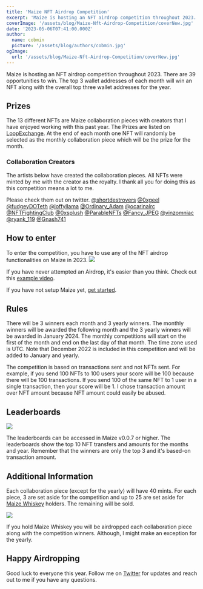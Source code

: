 ```yaml
---
title: 'Maize NFT Airdrop Competition'
excerpt: 'Maize is hosting an NFT airdrop competition throughout 2023. There are 39 opportunities to win. The top 3 wallet addresses of each month will win an NFT along with the overall top three wallet addresses for the year...'
coverImage: '/assets/blog/Maize-Nft-Airdrop-Competition/coverNew.jpg'
date: '2023-05-06T07:41:00.000Z'
author:
  name: cobmin
  picture: '/assets/blog/authors/cobmin.jpg'
ogImage:
  url: '/assets/blog/Maize-Nft-Airdrop-Competition/coverNew.jpg'
---
```


Maize is hosting an NFT airdrop competition throughout 2023. There are 39 opportunities to win. The top 3 wallet addresses of each month will win an NFT along with the overall top three wallet addresses for the year.  

## Prizes

The 13 different NFTs are Maize collaboration pieces with creators that I have enjoyed working with this past year. The Prizes are listed on [LoopExchange](https://loopexchange.art/collection/maizecollaboration). At the end of each month one NFT will randomly be selected as the monthly collaboration piece which will be the prize for the month. 

### Collaboration Creators
The artists below have created the collaboration pieces. All NFTs were minted by me with the creator as the royalty. I thank all you for doing this as this competition means a lot to me.

Please check them out on twitter.
[@shortdestroyers](https://twitter.com/shortdestroyers) [@0xgeel](https://twitter.com/0xgeel) [@fudgeyDOTeth](https://twitter.com/fudgeyDOTeth) [@loffyllama](https://twitter.com/loffyllama) [@Ordinary_Adam](https://twitter.com/Ordinary_Adam) [@ocarinalrc](https://twitter.com/ocarinalrc) [@NFTFightingClub](https://twitter.com/NFTFightingClub) [@0xsplush](https://twitter.com/0xsplush) [@ParableNFTs](https://twitter.com/ParableNFTs) [@Fancy_JPEG](https://twitter.com/Fancy_JPEG) [@vinzomniac](https://twitter.com/vinzomniac) [@ryank_119](https://twitter.com/ryank_119) [@Gnash741](https://twitter.com/Gnash741)

## How to enter

To enter the competition, you have to use any of the NFT airdrop functionalities on Maize in 2023.
![](/assets/blog/Maize-Nft-Airdrop-Competition/NftAirdropFunctionality.jpg)

If you have never attempted an Airdrop, it's easier than you think. Check out this [example video](https://www.youtube.com/watch?v=tsKZYBKJ-j0).

If you have not setup Maize yet, [get started](https://maizehelps.art/getstarted).


## Rules

There will be 3 winners each month and 3 yearly winners. The monthly winners will be awarded the following month and the 3 yearly winners will be awarded in January 2024. The monthly competitions will start on the first of the month and end on the last day of that month. The time zone used is UTC. Note that December 2022 is included in this competition and will be added to January and yearly.

The competition is based on transactions sent and not NFTs sent. For example, if you send 100 NFTs to 100 users your score will be 100 because there will be 100 transactions. If you send 100 of the same NFT to 1 user in a single transaction, then your score will be 1. I chose transaction amount over NFT amount because NFT amount could easily be abused.

## Leaderboards

![](/assets/blog/Maize-Nft-Airdrop-Competition/NftAirdropLeaderboard.jpg)

The leaderboards can be accessed in Maize v0.0.7 or higher. The leaderboards show the top 10 NFT transfers and amounts for the months and year. Remember that the winners are only the top 3 and it's based-on transaction amount. 

## Additional Information

Each collaboration piece (except for the yearly) will have 40 mints. For each piece, 3 are set aside for the competition and up to 25 are set aside for [Maize Whiskey](https://loopexchange.art/collection/maizeorigin/item/0xe21a22643014393cf9cea349674bd47056ddd6c3da2a7f30a9f870e9feb45135) holders. The remaining will be sold. 

![](https://gateway.pinata.cloud/ipfs/QmYUAM2s2BjvYnnynZYWnwusFBu3aJWhqizGH4NEn9bn9F?_gl=1*1fi4gqe*rs_ga*YTk2NmIyMmItMzg1NC00MjA0LWFjOTEtNTdjOTZiMDQxZmUy*rs_ga_5RMPXG14TE*MTY4MzQ2MDI5My4xLjEuMTY4MzQ2MDMwNC40OS4wLjA.)

If you hold Maize Whiskey you will be airdropped each collaboration piece along with the competition winners. Although, I might make an exception for the yearly.

## Happy Airdropping

Good luck to everyone this year. Follow me on [Twitter](https://twitter.com/cobmin) for updates and reach out to me if you have any questions. 